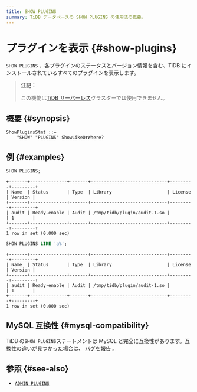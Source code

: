 ```yaml
---
title: SHOW PLUGINS
summary: TiDB データベースの SHOW PLUGINS の使用法の概要。
---
```


# プラグインを表示 {#show-plugins}

`SHOW PLUGINS` 、各プラグインのステータスとバージョン情報を含む、TiDB にインストールされているすべてのプラグインを表示します。

> **注記：**
>
> この機能は[TiDB サーバーレス](https://docs.pingcap.com/tidbcloud/select-cluster-tier#tidb-serverless)クラスターでは使用できません。

## 概要 {#synopsis}

```ebnf+diagram
ShowPluginsStmt ::=
    "SHOW" "PLUGINS" ShowLikeOrWhere?
```

## 例 {#examples}

```sql
SHOW PLUGINS;
```

    +-------+--------------+-------+-----------------------------+---------+---------+
    | Name  | Status       | Type  | Library                     | License | Version |
    +-------+--------------+-------+-----------------------------+---------+---------+
    | audit | Ready-enable | Audit | /tmp/tidb/plugin/audit-1.so |         | 1       |
    +-------+--------------+-------+-----------------------------+---------+---------+
    1 row in set (0.000 sec)

```sql
SHOW PLUGINS LIKE 'a%';
```

    +-------+--------------+-------+-----------------------------+---------+---------+
    | Name  | Status       | Type  | Library                     | License | Version |
    +-------+--------------+-------+-----------------------------+---------+---------+
    | audit | Ready-enable | Audit | /tmp/tidb/plugin/audit-1.so |         | 1       |
    +-------+--------------+-------+-----------------------------+---------+---------+
    1 row in set (0.000 sec)

## MySQL 互換性 {#mysql-compatibility}

TiDB の`SHOW PLUGINS`ステートメントは MySQL と完全に互換性があります。互換性の違いが見つかった場合は、 [バグを報告](https://docs.pingcap.com/tidb/stable/support) 。

## 参照 {#see-also}

-   [`ADMIN PLUGINS`](/sql-statements/sql-statement-admin.md#admin-plugins-related-statement)
